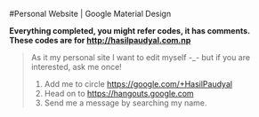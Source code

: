 #Personal Website | Google Material Design

**Everything completed, you might refer codes, it has comments.<br>These codes are for http://hasilpaudyal.com.np**

> As it my personal site I want to edit myself -_- but if you are interested, ask me once!
>
> 1. Add me to circle https://google.com/+HasilPaudyal
> 2. Head on to https://hangouts.google.com
> 3. Send me a message by searching my name.
